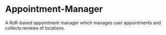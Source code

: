 # Appointment-Manager
A RoR-based appointment manager which manages user appointments and collects reviews of locations.
